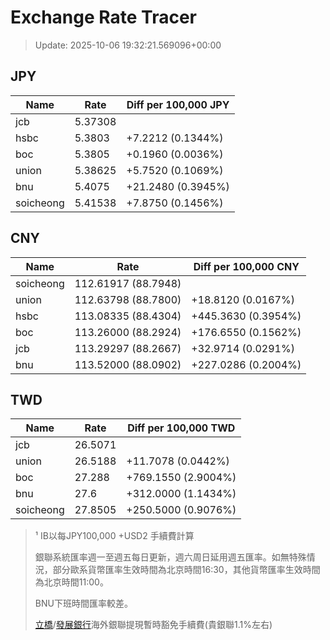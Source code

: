 # Exchange Rate Tracer

> Update: 2025-10-06 19:32:21.569096+00:00

## JPY

| Name      |    Rate | Diff per 100,000 JPY   |
|-----------|---------|------------------------|
| jcb       | 5.37308 |                        |
| hsbc      | 5.3803  | +7.2212 (0.1344%)      |
| boc       | 5.3805  | +0.1960 (0.0036%)      |
| union     | 5.38625 | +5.7520 (0.1069%)      |
| bnu       | 5.4075  | +21.2480 (0.3945%)     |
| soicheong | 5.41538 | +7.8750 (0.1456%)      |

## CNY

| Name      | Rate                | Diff per 100,000 CNY   |
|-----------|---------------------|------------------------|
| soicheong | 112.61917	(88.7948) |                        |
| union     | 112.63798	(88.7800) | +18.8120 (0.0167%)     |
| hsbc      | 113.08335	(88.4304) | +445.3630 (0.3954%)    |
| boc       | 113.26000	(88.2924) | +176.6550 (0.1562%)    |
| jcb       | 113.29297	(88.2667) | +32.9714 (0.0291%)     |
| bnu       | 113.52000	(88.0902) | +227.0286 (0.2004%)    |

## TWD

| Name      |    Rate | Diff per 100,000 TWD   |
|-----------|---------|------------------------|
| jcb       | 26.5071 |                        |
| union     | 26.5188 | +11.7078 (0.0442%)     |
| boc       | 27.288  | +769.1550 (2.9004%)    |
| bnu       | 27.6    | +312.0000 (1.1434%)    |
| soicheong | 27.8505 | +250.5000 (0.9076%)    |


> ¹ IB以每JPY100,000 +USD2 手續費計算
>
> 銀聯系統匯率週一至週五每日更新，週六周日延用週五匯率。如無特殊情況，部分歐系貨幣匯率生效時間為北京時間16:30，其他貨幣匯率生效時間為北京時間11:00。
>
> BNU下班時間匯率較差。
>
> [立橋](https://www.wlbank.com.mo/uploads/ueditor/file/20181211/1544536513900230.pdf)/[發展銀行](https://www.mdb.com.mo/Service_Charges_20230728.pdf)海外銀聯提現暫時豁免手續費(貴銀聯1.1%左右)

